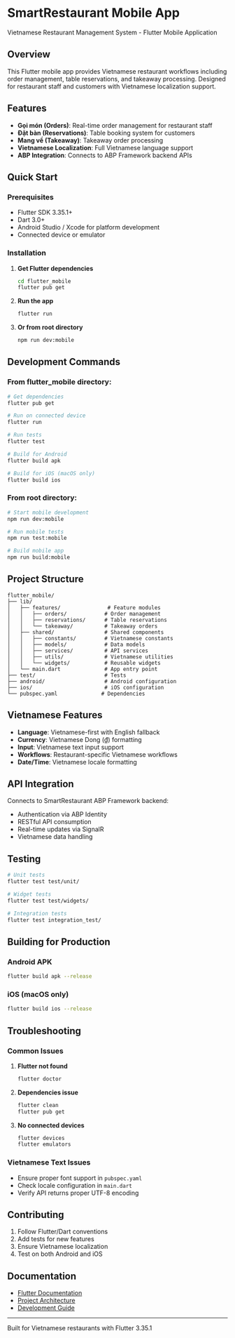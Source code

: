 # SmartRestaurant Mobile App

Vietnamese Restaurant Management System - Flutter Mobile Application

## Overview

This Flutter mobile app provides Vietnamese restaurant workflows including order management, table reservations, and takeaway processing. Designed for restaurant staff and customers with Vietnamese localization support.

## Features

- **Gọi món (Orders)**: Real-time order management for restaurant staff
- **Đặt bàn (Reservations)**: Table booking system for customers  
- **Mang về (Takeaway)**: Takeaway order processing
- **Vietnamese Localization**: Full Vietnamese language support
- **ABP Integration**: Connects to ABP Framework backend APIs

## Quick Start

### Prerequisites
- Flutter SDK 3.35.1+
- Dart 3.0+
- Android Studio / Xcode for platform development
- Connected device or emulator

### Installation

1. **Get Flutter dependencies**
   ```bash
   cd flutter_mobile
   flutter pub get
   ```

2. **Run the app**
   ```bash
   flutter run
   ```

3. **Or from root directory**
   ```bash
   npm run dev:mobile
   ```

## Development Commands

### From flutter_mobile directory:
```bash
# Get dependencies
flutter pub get

# Run on connected device
flutter run

# Run tests
flutter test

# Build for Android
flutter build apk

# Build for iOS (macOS only)
flutter build ios
```

### From root directory:
```bash
# Start mobile development
npm run dev:mobile

# Run mobile tests
npm run test:mobile

# Build mobile app
npm run build:mobile
```

## Project Structure

```
flutter_mobile/
├── lib/
│   ├── features/               # Feature modules
│   │   ├── orders/            # Order management
│   │   ├── reservations/      # Table reservations  
│   │   └── takeaway/          # Takeaway orders
│   ├── shared/                # Shared components
│   │   ├── constants/         # Vietnamese constants
│   │   ├── models/            # Data models
│   │   ├── services/          # API services
│   │   ├── utils/             # Vietnamese utilities
│   │   └── widgets/           # Reusable widgets
│   └── main.dart              # App entry point
├── test/                      # Tests
├── android/                   # Android configuration
├── ios/                       # iOS configuration
└── pubspec.yaml              # Dependencies
```

## Vietnamese Features

- **Language**: Vietnamese-first with English fallback
- **Currency**: Vietnamese Dong (₫) formatting
- **Input**: Vietnamese text input support
- **Workflows**: Restaurant-specific Vietnamese workflows
- **Date/Time**: Vietnamese locale formatting

## API Integration

Connects to SmartRestaurant ABP Framework backend:
- Authentication via ABP Identity
- RESTful API consumption
- Real-time updates via SignalR
- Vietnamese data handling

## Testing

```bash
# Unit tests
flutter test test/unit/

# Widget tests  
flutter test test/widgets/

# Integration tests
flutter test integration_test/
```

## Building for Production

### Android APK
```bash
flutter build apk --release
```

### iOS (macOS only)
```bash
flutter build ios --release
```

## Troubleshooting

### Common Issues

1. **Flutter not found**
   ```bash
   flutter doctor
   ```

2. **Dependencies issue**
   ```bash
   flutter clean
   flutter pub get
   ```

3. **No connected devices**
   ```bash
   flutter devices
   flutter emulators
   ```

### Vietnamese Text Issues
- Ensure proper font support in `pubspec.yaml`
- Check locale configuration in `main.dart`
- Verify API returns proper UTF-8 encoding

## Contributing

1. Follow Flutter/Dart conventions
2. Add tests for new features
3. Ensure Vietnamese localization
4. Test on both Android and iOS

## Documentation

- [Flutter Documentation](https://docs.flutter.dev/)
- [Project Architecture](../docs/architecture/source-tree.md)
- [Development Guide](../CLAUDE.md)

---

Built for Vietnamese restaurants with Flutter 3.35.1
